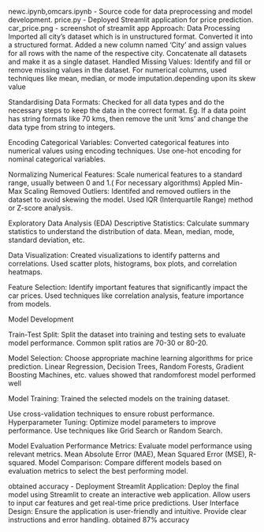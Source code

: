 newc.ipynb,omcars.ipynb - Source code for data preprocessing and model development.
price.py - Deployed Streamlit application for price prediction.
car_price.png - screenshot of streamlit app
Approach:
 Data Processing
Imported all city’s dataset which is in unstructured format.
Converted it into a  structured format.
Added a new column named ‘City’ and assign values for all rows with the name of the respective city.
Concatenate all datasets and make it as a single dataset.
Handled Missing Values: Identify and fill or remove missing values in the dataset.
For numerical columns, used techniques like mean, median, or mode imputation.depending upon its skew value

Standardising Data Formats:
Checked for all data types and do the necessary steps to keep the data in the correct format.
Eg. If a data point has string formats like 70 kms, then remove the unit ‘kms’ and change the data type from string to integers.

Encoding Categorical Variables: Converted categorical features into numerical values using encoding techniques.
Use one-hot encoding for nominal categorical variables.

Normalizing Numerical Features: Scale numerical features to a standard range, usually between 0 and 1.( For necessary algorithms)
Appled Min-Max Scaling 
Removed Outliers: Identifed and removed  outliers in the dataset to avoid skewing the model.
Used IQR (Interquartile Range) method or Z-score analysis.



 Exploratory Data Analysis (EDA)
Descriptive Statistics: Calculate summary statistics to understand the distribution of data.
Mean, median, mode, standard deviation, etc.

Data Visualization: Created visualizations to identify patterns and correlations.
Used scatter plots, histograms, box plots, and correlation heatmaps.

Feature Selection: Identify important features that significantly impact the car prices.
Used techniques like correlation analysis, feature importance from models.

 Model Development
 
Train-Test Split: Split the dataset into training and testing sets to evaluate model performance.
Common split ratios are 70-30 or 80-20.

Model Selection: Choose appropriate machine learning algorithms for price prediction.
Linear Regression, Decision Trees, Random Forests, Gradient Boosting Machines, etc.
values showed that randomforest model performed well 

Model Training: Trained the selected models on the training dataset.

Use cross-validation techniques to ensure robust performance.
Hyperparameter Tuning: Optimize model parameters to improve performance.
Use techniques like Grid Search or Random Search.

 Model Evaluation
Performance Metrics: Evaluate model performance using relevant metrics.
Mean Absolute Error (MAE), Mean Squared Error (MSE), R-squared.
Model Comparison: Compare different models based on evaluation metrics to select the best performing model.

obtained accuracy - 
 Deployment
Streamlit Application: Deploy the final model using Streamlit to create an interactive web application.
Allow users to input car features and get real-time price predictions.
User Interface Design: Ensure the application is user-friendly and intuitive.
Provide clear instructions and error handling.
obtained 87% accuracy
